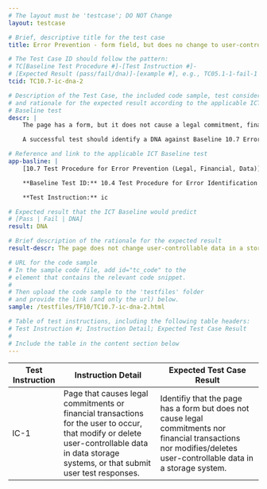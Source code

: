 ```yaml
---
# The layout must be 'testcase'; DO NOT Change
layout: testcase

# Brief, descriptive title for the test case
title: Error Prevention - form field, but does no change to user-controllable data in storage system

# The Test Case ID should follow the pattern:
# TC[Baseline Test Procedure #]-[Test Instruction #]-
# [Expected Result (pass/fail/dna)]-[example #], e.g., TC05.1-1-fail-1
tcid: TC10.7-ic-dna-2

# Description of the Test Case, the included code sample, test considerations,
# and rationale for the expected result according to the applicable ICT
# Baseline test
descr: | 
    The page has a form, but it does not cause a legal commitment, financial transactions, nor modifies/deletes user-controllable data in storage system

    A successful test should identify a DNA against Baseline 10.7 Error Prevention (Legal, Financial, Data)

# Reference and link to the applicable ICT Baseline test
app-basline: | 
    [10.7 Test Procedure for Error Prevention (Legal, Financial, Data)](https://section508coordinators.github.io/ICTTestingBaseline/10Forms.html#107-test-procedure-for-error-prevention-legal-financial-data)

    **Baseline Test ID:** 10.4 Test Procedure for Error Identification

    **Test Instruction:** ic

# Expected result that the ICT Baseline would predict
# [Pass | Fail | DNA]
result: DNA

# Brief description of the rationale for the expected result
result-descr: The page does not change user-controllable data in a storage system, therefore this test procedure does not apply

# URL for the code sample
# In the sample code file, add id="tc_code" to the
# element that contains the relevant code snippet.
#
# Then upload the code sample to the 'testfiles' folder
# and provide the link (and only the url) below.
sample: /testfiles/TF10/TC10.7-ic-dna-2.html

# Table of test instructions, including the following table headers:
# Test Instruction #; Instruction Detail; Expected Test Case Result
#
# Include the table in the content section below
---
```

| Test Instruction | Instruction Detail | Expected Test Case Result |
|------------------|--------------------|---------------------------|
| IC-1 | Page that causes legal commitments or financial transactions for the user to occur, that modify or delete user-controllable data in data storage systems, or that submit user test responses. | Identifiy that the page has a form but does not cause legal commitments nor financial transactions nor modifies/deletes user-controllable data in a storage system. |
